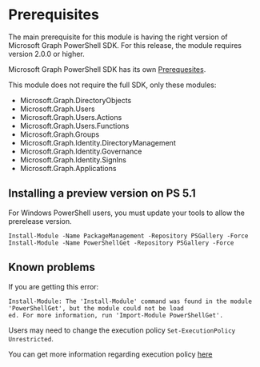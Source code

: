 # Prerequisites

The main prerequisite for this module is having the right version of Microsoft Graph PowerShell SDK. For this release, the module requires version 2.0.0 or higher.

Microsoft Graph PowerShell SDK has its own [Prerequesites](https://learn.microsoft.com/en-us/powershell/microsoftgraph/installation?view=graph-powershell-1.0#prerequisites).

This module does not require the full SDK, only these modules:

- Microsoft.Graph.DirectoryObjects
- Microsoft.Graph.Users
- Microsoft.Graph.Users.Actions
- Microsoft.Graph.Users.Functions
- Microsoft.Graph.Groups
- Microsoft.Graph.Identity.DirectoryManagement
- Microsoft.Graph.Identity.Governance
- Microsoft.Graph.Identity.SignIns
- Microsoft.Graph.Applications

## Installing a preview version on PS 5.1

For Windows PowerShell users, you must update your tools to allow the prerelease version.

```
Install-Module -Name PackageManagement -Repository PSGallery -Force
Install-Module -Name PowerShellGet -Repository PSGallery -Force
```

## Known problems

If you are getting this error:

```
Install-Module: The 'Install-Module' command was found in the module 'PowerShellGet', but the module could not be load
ed. For more information, run 'Import-Module PowerShellGet'.

```

Users may need to change the execution policy `Set-ExecutionPolicy Unrestricted`. 

You can get more information regarding execution policy [here](https://learn.microsoft.com/en-us/powershell/module/microsoft.powershell.security/set-executionpolicy)
